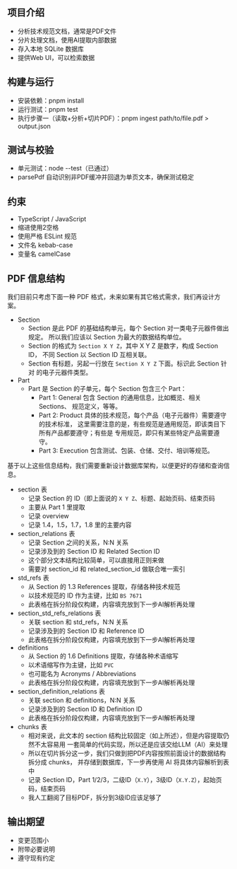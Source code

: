 项目介绍
---

- 分析技术规范文档，通常是PDF文件
- 分片处理文档，使用AI提取内部数据
- 存入本地 SQLite 数据库
- 提供Web UI，可以检索数据


构建与运行
---

- 安装依赖：pnpm install
- 运行测试：pnpm test
- 执行步骤一（读取+分析+切片PDF）：pnpm ingest path/to/file.pdf > output.json

测试与校验
---

- 单元测试：node --test（已通过）
- parsePdf 自动识别非PDF缓冲并回退为单页文本，确保测试稳定


约束
---

- TypeScript / JavaScript
- 缩进使用2空格
- 使用严格 ESLint 规范
- 文件名 kebab-case
- 变量名 camelCase


PDF 信息结构
---

我们目前只考虑下面一种 PDF 格式，未来如果有其它格式需求，我们再设计方案。

- Section
    - Section 是此 PDF 的基础结构单元，每个 Section 对一类电子元器件做出规定。
        所以我们应该以 Section 为最大的数据结构单位。
    - Section 的格式为 `Section X Y Z`，其中 X Y Z 是数字，构成 Section ID，
        不同 Section 以 Section ID 互相关联。
    - Section 有标题，另起一行放在 `Section X Y Z` 下面。标识此 Section 针对
        的电子元器件类型。
- Part
    - Part 是 Section 的子单元，每个 Section 包含三个 Part：
        - Part 1: General 包含 Section 的通用信息，比如概览、相关 Sections、
            规范定义，等等。 
        - Part 2: Product 具体的技术规范，每个产品（电子元器件）需要遵守的技术标准，
            这里需要注意的是，有些规范是通用规范，即该类目下所有产品都要遵守；有些是
            专用规范，即只有某些特定产品需要遵守。
        - Part 3: Execution 包含测试、包装、仓储、交付、培训等规范。

基于以上这些信息结构，我们需要重新设计数据库架构，以便更好的存储和查询信息。

- section 表
    - 记录 Section 的 ID（即上面说的 `X Y Z`、标题、起始页码、结束页码
    - 主要从 Part 1 里提取
    - 记录 overview
    - 记录 1.4，1.5，1.7，1.8 里的主要内容
- section_relations 表
    - 记录 Section 之间的关系，N:N 关系
    - 记录涉及到的 Section ID 和 Related Section ID
    - 这个部分文本结构比较简单，可以直接用正则来做
    - 需要对 section_id 和 related_section_id 做联合唯一索引
- std_refs 表
    - 从 Section 的 1.3 References 提取，存储各种技术规范
    - 以技术规范的 ID 作为主键，比如 `BS 7671`
    - 此表格在拆分阶段仅构建，内容填充放到下一步AI解析再处理
- section_std_refs_relations 表
    - 关联 section 和 std_refs，N:N 关系
    - 记录涉及到的 Section ID 和 Reference ID
    - 此表格在拆分阶段仅构建，内容填充放到下一步AI解析再处理
- definitions
    - 从 Section 的 1.6 Definitions 提取，存储各种术语缩写
    - 以术语缩写作为主键，比如 `PVC`
    - 也可能名为 Acronyms / Abbreviations
    - 此表格在拆分阶段仅构建，内容填充放到下一步AI解析再处理
- section_definition_relations 表
    - 关联 section 和 definitions，N:N 关系
    - 记录涉及到的 Section ID 和 Definition ID
    - 此表格在拆分阶段仅构建，内容填充放到下一步AI解析再处理
- chunks 表
    - 相对来说，此文本的 section 结构比较固定（如上所述），但是内容提取仍然不太容易用
        一套简单的代码实现，所以还是应该交给LLM（AI）来处理
    - 所以在切片拆分这一步，我们只做到把PDF内容按照前面设计的数据结构拆分成 chunks，
        并存储到数据库，下一步再使用 AI 将具体内容解析到表中
    - 记录 Section ID，Part 1/2/3，二级ID（`X.Y`），3级ID（`X.Y.Z`），起始页码，结束页码
    - 我人工翻阅了目标PDF，拆分到3级ID应该足够了

输出期望
---

- 变更范围小
- 附带必要说明
- 遵守现有约定
